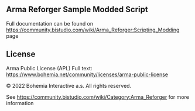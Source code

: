 Arma Reforger Sample Modded Script
--------------------------------------------------------------------------------

Full documentation can be found on https://community.bistudio.com/wiki/Arma_Reforger:Scripting_Modding page

## License
Arma Public License (APL)
Full text: https://www.bohemia.net/community/licenses/arma-public-license

© 2022 Bohemia Interactive a.s. All rights reserved.


See https://community.bistudio.com/wiki/Category:Arma_Reforger for more information

